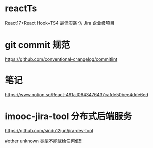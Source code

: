 # reactTs

React17+React Hook+TS4 最佳实践 仿 Jira 企业级项目

# git commit 规范

https://github.com/conventional-changelog/commitlint

# 笔记

https://www.notion.so/React-491ad0643476437cafde50bee4dde6ed

# imooc-jira-tool 分布式后端服务

https://github.com/sindu12jun/jira-dev-tool

#other
unknown 类型不能赋给任何值!!!
